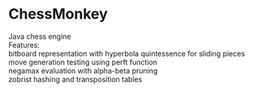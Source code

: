 # ChessMonkey
Java chess engine\
Features:\
bitboard representation with hyperbola quintessence for sliding pieces\
move generation testing using perft function\
negamax evaluation with alpha-beta pruning\
zobrist hashing and transposition tables
